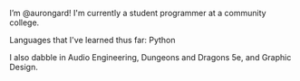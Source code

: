 I’m @aurongard! I'm currently a student programmer at a community college. 

Languages that I've learned thus far: Python

I also dabble in Audio Engineering, Dungeons and Dragons 5e, and Graphic Design.

<!---
aurongard/aurongard is a ✨ special ✨ repository because its `README.md` (this file) appears on your GitHub profile.
You can click the Preview link to take a look at your changes.
--->
